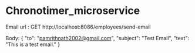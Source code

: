 # Chronotimer_microservice

Email url : GET   http://localhost:8086/employees/send-email

Body: 
{
    "to": "pamrithnath2002@gmail.com",
    "subject": "Test Email",
    "text": "This is a test email."
}
